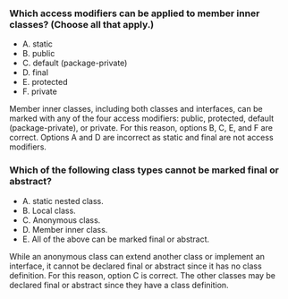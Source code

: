 ### Which access modifiers can be applied to member inner classes? (Choose all that apply.)
* A. static
* B. public
* C. default (package-private)
* D. final
* E. protected
* F. private

Member inner classes, including both classes and interfaces, can be marked with any
of the four access modifiers: public, protected, default (package-private), or private.
For this reason, options B, C, E, and F are correct.
Options A and D are incorrect as static and final are not access modifiers.

### Which of the following class types cannot be marked final or abstract?
* A. static nested class.
* B. Local class.
* C. Anonymous class.
* D. Member inner class.
* E. All of the above can be marked final or abstract.

While an anonymous class can extend another class or implement an interface,
it cannot be declared final or abstract since it has no class definition.
For this reason, option C is correct. The other classes may be declared final or abstract since they have a class definition.
